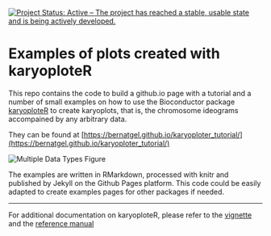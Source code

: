 [![Project Status: Active – The project has reached a stable, usable state and is being actively developed.](http://www.repostatus.org/badges/latest/active.svg)](http://www.repostatus.org/#active)

# Examples of plots created with karyoploteR

This repo contains the code to build a github.io page with a tutorial and a number of small examples on how to use the Bioconductor package [karyoploteR](http://bioconductor.org/packages/karyoploteR) 
to create karyoplots, that is, the chromosome ideograms accompained by any arbitrary
data.

They can be found at [https://bernatgel.github.io/karyoploter_tutorial/](https://bernatgel.github.io/karyoploter_tutorial/)

![Multiple Data Types Figure](https://raw.githubusercontent.com/bernatgel/karyoploter_tutorial/master/docs/Examples/MultipleDataTypes/images/Figure-1.png "Multiple Data Types")

The examples are written in RMarkdown, processed with knitr and published by Jekyll on the Github Pages platform. This code could be easily adapted to create examples pages for other packages if needed.

*** 

For additional documentation on karyoploteR, please refer to the [vignette](http://bioconductor.org/packages/devel/bioc/vignettes/karyoploteR/inst/doc/karyoploteR.pdf) and the [reference manual](http://bioconductor.org/packages/devel/bioc/manuals/karyoploteR/man/karyoploteR.pdf)
